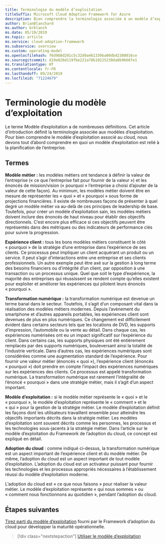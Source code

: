 ```yaml
---
title: Terminologie du modèle d’exploitation
titleSuffix: Microsoft Cloud Adoption Framework for Azure
description: Bien comprendre la terminologie associée à un modèle d’exploitation.
author: BrianBlanchard
ms.author: brblanch
ms.date: 05/19/2019
ms.topic: article
ms.service: cloud-adoption-framework
ms.subservice: overview
ms.custom: operating-model
ms.openlocfilehash: f6d988d201c5c32d9a461339ba00db42380016ce
ms.sourcegitcommit: d19e026d119fbe221a78b10225230da8b9666fe1
ms.translationtype: HT
ms.contentlocale: fr-FR
ms.lasthandoff: 09/24/2019
ms.locfileid: "71224679"
---
```

# <a name="operating-model-terminology"></a>Terminologie du modèle d’exploitation

Le terme Modèle d’exploitation a de nombreuses définitions. Cet article d’introduction définit la terminologie associée aux modèles d’exploitation. Pour bien comprendre le modèle d’exploitation associé au cloud, nous devons tout d’abord comprendre en quoi un modèle d’exploitation est relié à la planification de l’entreprise.

## <a name="terms"></a>Termes

**Modèle métier :** les modèles métiers ont tendance à définir la valeur de l’entreprise (« ce que l’entreprise fait pour fournir de la valeur ») et les énoncés de mission/vision (« pourquoi » l’entreprise a choisi d’ajouter de la valeur de cette façon). Au minimum, les modèles métier doivent être en mesure de représenter les « quoi » et « pourquoi » sous forme de projections financières. Il existe de nombreuses façons de présenter à quel degré un modèle métier va au-delà de ces principes de leadership de base. Toutefois, pour créer un modèle d’exploitation sain, les modèles métiers doivent inclure des énoncés de haut niveau pour établir des objectifs directionnels. C’est encore plus efficace si ces objectifs peuvent être représentés dans des métriques ou des indicateurs de performance clés pour suivre la progression.

**Expérience client :** tous les bons modèles métiers constituent le côté « pourquoi » de la stratégie d’une entreprise dans l’expérience de ses clients. Ce processus peut impliquer un client acquérant un produit ou un service. Il peut s’agir d’interactions entre une entreprise et ses clients professionnels. Un autre exemple peut être axé sur la gestion à long terme des besoins financiers ou d’intégrité d’un client, par opposition à une transaction ou un processus unique. Quel que soit le type d’expérience, la majorité des entreprises qui réussissent se rendent compte qu’elles existent pour exploiter et améliorer les expériences qui pilotent leurs énoncés « pourquoi ».

**Transformation numérique :** la transformation numérique est devenue un terme banal dans le secteur. Toutefois, il s’agit d’un composant vital dans la réalisation des modèles métiers modernes. Depuis l’avènement du smartphone et d’autres appareils portables, les expériences client sont devenues de plus en plus numériques. Ce changement est difficilement évident dans certains secteurs tels que les locations de DVD, les supports d’impression, l’automobile ou la vente au détail. Dans chaque cas, les expériences numérisées ont eu un impact significatif sur l’expérience du client. Dans certains cas, les supports physiques ont été entièrement remplacés par des supports numériques, bouleversant ainsi la totalité de l’industrie verticale. Dans d’autres cas, les expériences numériques sont considérées comme une augmentation standard de l’expérience. Pour fournir une valeur métier (énoncés « quoi »), l’expérience client (énoncés « pourquoi ») doit prendre en compte l’impact des expériences numériques sur les expériences des clients. Ce processus est appelé transformation numérique. La transformation numérique est rarement l’intégralité de l’énoncé « pourquoi » dans une stratégie métier, mais il s’agit d’un aspect important.

**Modèle d’exploitation :** si le modèle métier représente le « quoi » et le « pourquoi », le modèle d’exploitation représente le « comment » et le « qui » pour la gestion de la stratégie métier. Le modèle d’exploitation définit les façons dont les utilisateurs travaillent ensemble pour atteindre les objectifs importants décrits dans la stratégie métier. Les modèles d’exploitation sont souvent décrits comme les personnes, les processus et les technologies sous-jacents à la stratégie métier. Dans l’article sur le modèle d’exploitation du Framework de l’adoption du cloud, ce concept est expliqué en détail.

**Adoption du cloud** : comme indiqué ci-dessus, la transformation numérique est un aspect important de l’expérience client et du modèle métier. De même, l’adoption du cloud est un aspect important de tout modèle d’exploitation. L’adoption du cloud est un activateur puissant pour fournir les technologies et les processus appropriés nécessaires à l’établissement réussi du modèle d’exploitation moderne.

L’adoption du cloud est « ce que nous faisons » pour réaliser la valeur métier. Le modèle d’exploitation représente « qui nous sommes » ou « comment nous fonctionnons au quotidien », pendant l’adoption du cloud.

## <a name="next-steps"></a>Étapes suivantes

[Tirez parti du modèle d’exploitation](./index.md) fourni par le Framework d’adoption du cloud pour développer la maturité opérationnelle.

> [!div class="nextstepaction"]
> [Utiliser le modèle d’exploitation](./index.md)
